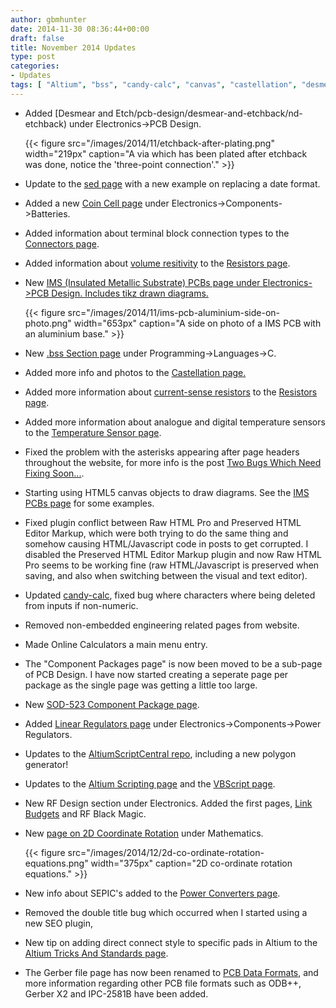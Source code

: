 ```yaml
---
author: gbmhunter
date: 2014-11-30 08:36:44+00:00
draft: false
title: November 2014 Updates
type: post
categories:
- Updates
tags: [ "Altium", "bss", "candy-calc", "canvas", "castellation", "desmear", "etchback", "gerber", "HTML", "IMS", "IPC-2581b", "odb++", "resistors", "RF design", "rotation", "scripts", "SEPIC", "temperature sensors", "updates" ]
---
```


* Added [Desmear and Etch/pcb-design/desmear-and-etchback/nd-etchback) under Electronics->PCB Design.  

    {{< figure src="/images/2014/11/etchback-after-plating.png" width="219px" caption="A via which has been plated after etchback was done, notice the 'three-point connection'."  >}}

* Update to the [sed page](/programming/operating-systems/linux/programs/sed) with a new example on replacing a date format.
* Added a new [Coin Cell page](/electronics/components/batteries/button-cell-coin-cell) under Electronics->Components->Batteries.
* Added information about terminal block connection types to the [Connectors page](/electronics/components/connectors).
* Added information about [volume resitivity](/electronics/components/resistors#volume-resistance-bulk-resistance) to the [Resistors page](/electronics/components/resistors).
* New [IMS (Insulated Metallic Substrate) PCBs page under Electronics->PCB Design. Includes tikz drawn diagrams.  
](/electronics/pcb-design/ims-insulated-metal-substrate-pcbs)  

    {{< figure src="/images/2014/11/ims-pcb-aluminium-side-on-photo.png" width="653px" caption="A side on photo of a IMS PCB with an aluminium base."  >}}

* New [.bss Section page](/programming/languages/c/bss-section) under Programming->Languages->C.
* Added more info and photos to the [Castellation page.](/pcb-design/castellation/)
* Added more information about [current-sense resistors](/electronics/components/resistors#current-sense-resistors) to the [Resistors page](/electronics/components/resistors).
* Added more information about analogue and digital temperature sensors to the [Temperature Sensor page](/electronics/components/sensors/temperature-sensors/).
* Fixed the problem with the asterisks appearing after page headers throughout the website, for more info is the post [Two Bugs Which Need Fixing Soon...](/posts/updates/2014/11-05-two-bugs-which-need-fixing-soon/).
* Starting using HTML5 canvas objects to draw diagrams. See the [IMS PCBs page](/pcb-design/ims-insulated-metal-substrate-pcbs/#single-sided-single-layer-ims-pcb) for some examples.
* Fixed plugin conflict between Raw HTML Pro and Preserved HTML Editor Markup, which were both trying to do the same thing and somehow causing HTML/Javascript code in posts to get corrupted. I disabled the Preserved HTML Editor Markup plugin and now Raw HTML Pro seems to be working fine (raw HTML/Javascript is preserved when saving, and also when switching between the visual and text editor).
* Updated [candy-calc](https://github.com/gbmhunter/candy-calc), fixed bug where characters where being deleted from inputs if non-numeric.
* Removed non-embedded engineering related pages from website.
* Made Online Calculators a main menu entry.
* The "Component Packages page" is now been moved to be a sub-page of PCB Design. I have now started creating a seperate page per package as the single page was getting a little too large.
* New [SOD-523 Component Package page](/pcb-design/component-packages/sod-523-component-package).
* Added [Linear Regulators page](/electronics/components/power-regulators/linear-regulators) under Electronics->Components->Power Regulators.
* Updates to the [AltiumScriptCentral repo](https://github.com/gbmhunter/AltiumScriptCentral), including a new polygon generator!
* Updates to the [Altium Scripting page](/electronics/general/altium/altium-scripting-and-using-the-api) and the [VBScript page](/programming/languages/vbscript).
* New RF Design section under Electronics. Added the first pages, [Link Budgets](/electronics/rf-design/link-budgets) and RF Black Magic.
* New [page on 2D Coordinate Rotation](/mathematics/geometry/2d-coordinate-rotation/) under Mathematics.  

    {{< figure src="/images/2014/12/2d-co-ordinate-rotation-equations.png" width="375px" caption="2D co-ordinate rotation equations."  >}}

* New info about SEPIC's added to the [Power Converters page](/electronics/components/power-regulators).
* Removed the double title bug which occurred when I started using a new SEO plugin,
* New tip on adding direct connect style to specific pads in Altium to the [Altium Tricks And Standards page](/electronics/general/altium/altium-tricks-and-standards#direct-connect-for-specific-pads).
* The Gerber file page has now been renamed to [PCB Data Formats](/pcb-design/pcb-data-formats), and more information regarding other PCB file formats such as ODB++, Gerber X2 and IPC-2581B have been added.

